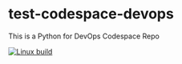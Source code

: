# test-codespace-devops
This is a Python for DevOps Codespace Repo

[![Linux build](https://github.com/tutelarix/test-codespace-devops/actions/workflows/main.yml/badge.svg)](https://github.com/tutelarix/test-codespace-devops/actions/workflows/main.yml)
